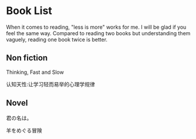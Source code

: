 # Book List

When it comes to reading, "less is more" works for me. I will be glad if you feel the same way. Compared to reading two books but understanding them vaguely, reading one book twice is better.

## Non fiction

Thinking, Fast and Slow

认知天性:让学习轻而易举的心理学规律



## Novel

君の名は。

羊をめぐる冒険

